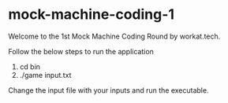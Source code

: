 # mock-machine-coding-1
Welcome to the 1st Mock Machine Coding Round by workat.tech.

Follow the below steps to run the application

1) cd bin
2) ./game input.txt

Change the input file with your inputs and run the executable.


